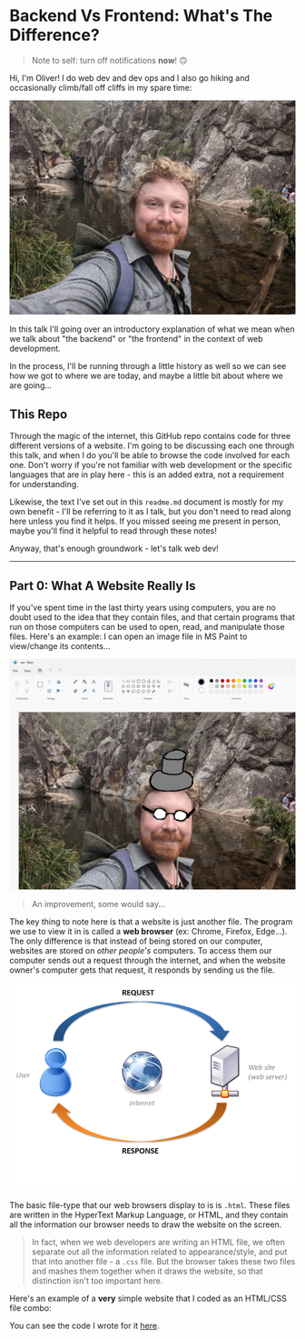 # Backend Vs Frontend: What's The Difference?

> Note to self: turn off notifications **now**! 🙃

Hi, I'm Oliver! I do web dev and dev ops and I also go hiking and occasionally climb/fall off cliffs in my spare time:

![Me hiking in my natural habitat](./images/me.jpg)


In this talk I'll going over an introductory explanation of what we mean when we talk about "the backend" or "the frontend" in the context of web development.

In the process, I'll be running through a little history as well so we can see how we got to where we are today, and maybe a little bit about where we are going...

## This Repo

Through the magic of the internet, this GitHub repo contains code for three different versions of a website. I'm going to be discussing each one through this talk, and when I do you'll be able to browse the code involved for each one. Don't worry if you're not familiar with web development or the specific languages that are in play here - this is an added extra, not a requirement for understanding.

Likewise, the text I've set out in this `readme.md` document is mostly for my own benefit - I'll be referring to it as I talk, but you don't need to read along here unless you find it helps. If you missed seeing me present in person, maybe you'll find it helpful to read through these notes!

Anyway, that's enough groundwork - let's talk web dev!

---

## Part 0: What A Website Really Is

If you've spent time in the last thirty years using computers, you are no doubt used to the idea that they contain files, and that certain programs that run on those computers can be used to open, read, and manipulate those files. Here's an example: I can open an image file in MS Paint to view/change its contents...

![Editing a silly photo of me in MS Paint](./images/me2.0.png)
> An improvement, some would say...

The key thing to note here is that a website is just another file. The program we use to view it in is called a **web browser** (ex: Chrome, Firefox, Edge...). The only difference is that instead of being stored on our computer, websites are stored on *other people's* computers. To access them our computer sends out a request through the internet, and when the website owner's computer gets that request, it responds by sending us the file.

![A computer requesting a website and a webserver responding](./images/website.png)

The basic file-type that our web browsers display to is is `.html`. These files are written in the HyperText Markup Language, or HTML, and they contain all the information our browser needs to draw the website on the screen. 

> In fact, when we web developers are writing an HTML file, we often separate out all the information related to appearance/style, and put that into another file - a `.css` file. But the browser takes these two files and mashes them together when it draws the website, so that distinction isn't too important here.

Here's an example of a **very** simple website that I coded as an HTML/CSS file combo: 



You can see the code I wrote for it [here](https://github.com/Hauteclere/backend_vs_frontend/tree/html_only).